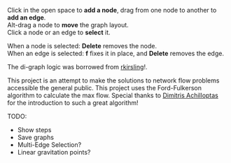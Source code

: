 Click in the open space to **add a node**, drag from one node to another to **add an edge**.  
Alt-drag a node to **move** the graph layout.  
Click a node or an edge to **select** it.

When a node is selected: **Delete** removes the node.  
When an edge is selected: **f** fixes it in place, and **Delete** removes the edge.

The di-graph logic was borrowed from [rkirsling](http://rkirsling.github.com)!.

This project is an attempt to make the solutions to network flow problems accessible the general public. This project uses the Ford-Fulkerson algorithm to calculate the max flow. Special thanks to [Dimitris Achilloptas](http://users.soe.ucsc.edu/~optas/) for the introduction to such a great algorithm!

TODO:
- Show steps
- Save graphs
- Multi-Edge Selection?
- Linear gravitation points?